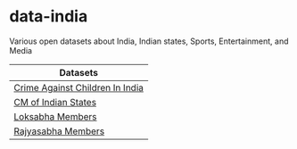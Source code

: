 # data-india
Various open datasets about India, Indian states, Sports, Entertainment, and Media

Datasets |
---|
[Crime Against Children In India](https://github.com/jpatel3/data-india/tree/master/crime-against-child) |
[CM of Indian States](https://github.com/jpatel3/data-india/tree/master/cm-of-indian-states) |
[Loksabha Members](https://github.com/jpatel3/data-india/tree/master/loksabha-members) |
[Rajyasabha Members](https://github.com/jpatel3/data-india/tree/master/rajyasabha-members) |
